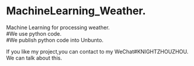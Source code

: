 # MachineLearning_Weather.
Machine Learning for processing weather.  
#We use python code.  
#We publish python code into Unbunto.  


If you like my project,you can contact to my WeChat#KNIGHTZHOUZHOU.  
We can talk about this.
